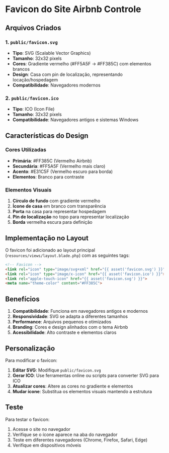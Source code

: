 # Favicon do Site Airbnb Controle

## Arquivos Criados

### 1. `public/favicon.svg`
- **Tipo**: SVG (Scalable Vector Graphics)
- **Tamanho**: 32x32 pixels
- **Cores**: Gradiente vermelho (#FF5A5F → #FF385C) com elementos brancos
- **Design**: Casa com pin de localização, representando locação/hospedagem
- **Compatibilidade**: Navegadores modernos

### 2. `public/favicon.ico`
- **Tipo**: ICO (Icon File)
- **Tamanho**: 32x32 pixels
- **Compatibilidade**: Navegadores antigos e sistemas Windows

## Características do Design

### Cores Utilizadas
- **Primária**: #FF385C (Vermelho Airbnb)
- **Secundária**: #FF5A5F (Vermelho mais claro)
- **Acento**: #E31C5F (Vermelho escuro para borda)
- **Elementos**: Branco para contraste

### Elementos Visuais
1. **Círculo de fundo** com gradiente vermelho
2. **Ícone de casa** em branco com transparência
3. **Porta** na casa para representar hospedagem
4. **Pin de localização** no topo para representar localização
5. **Borda** vermelha escura para definição

## Implementação no Layout

O favicon foi adicionado ao layout principal (`resources/views/layout.blade.php`) com as seguintes tags:

```html
<!-- Favicon -->
<link rel="icon" type="image/svg+xml" href="{{ asset('favicon.svg') }}">
<link rel="icon" type="image/x-icon" href="{{ asset('favicon.ico') }}">
<link rel="apple-touch-icon" href="{{ asset('favicon.svg') }}">
<meta name="theme-color" content="#FF385C">
```

## Benefícios

1. **Compatibilidade**: Funciona em navegadores antigos e modernos
2. **Responsividade**: SVG se adapta a diferentes tamanhos
3. **Performance**: Arquivos pequenos e otimizados
4. **Branding**: Cores e design alinhados com o tema Airbnb
5. **Acessibilidade**: Alto contraste e elementos claros

## Personalização

Para modificar o favicon:

1. **Editar SVG**: Modifique `public/favicon.svg`
2. **Gerar ICO**: Use ferramentas online ou scripts para converter SVG para ICO
3. **Atualizar cores**: Altere as cores no gradiente e elementos
4. **Mudar ícone**: Substitua os elementos visuais mantendo a estrutura

## Teste

Para testar o favicon:
1. Acesse o site no navegador
2. Verifique se o ícone aparece na aba do navegador
3. Teste em diferentes navegadores (Chrome, Firefox, Safari, Edge)
4. Verifique em dispositivos móveis 